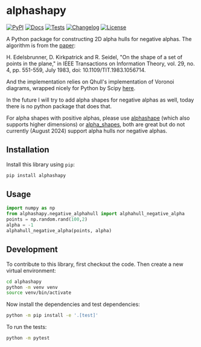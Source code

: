 # alphashapy

[![PyPI](https://img.shields.io/pypi/v/alphashapy.svg)](https://pypi.org/project/alphashapy/)
[![Docs](https://readthedocs.org/projects/alphashapy/badge/?version=latest)](https://alphashapy.readthedocs.io/en/latest/)
[![Tests](https://github.com/itaipelles/alphashapy/actions/workflows/test.yml/badge.svg)](https://github.com/itaipelles/alphashapy/actions/workflows/test.yml)
[![Changelog](https://img.shields.io/github/v/release/itaipelles/alphashapy?include_prereleases&label=changelog)](https://github.com/itaipelles/alphashapy/releases)
[![License](https://img.shields.io/badge/license-Apache%202.0-blue.svg)](https://github.com/itaipelles/alphashapy/blob/main/LICENSE)

A Python package for constructing 2D alpha hulls for negative alphas. The algorithm is from the [paper](https://ieeexplore.ieee.org/abstract/document/1056714):

H. Edelsbrunner, D. Kirkpatrick and R. Seidel, "On the shape of a set of points in the plane," in IEEE Transactions on Information Theory, vol. 29, no. 4, pp. 551-559, July 1983, doi: 10.1109/TIT.1983.1056714.

And the implementation relies on Qhull's implementation of Voronoi diagrams, wrapped nicely for Python by Scipy [here](https://docs.scipy.org/doc/scipy/reference/generated/scipy.spatial.Voronoi.html).

In the future I will try to add alpha shapes for negative alphas as well, today there is no python package that does that.

For alpha shapes with positive alphas, please use [alphashape](https://github.com/bellockk/alphashape) (which also supports higher dimensions) or [alpha_shapes](https://github.com/panosz/alpha_shapes), both are great but do not currently (August 2024) support alpha hulls nor negative alphas.

## Installation

Install this library using `pip`:
```bash
pip install alphashapy
```
## Usage

```python
import numpy as np
from alphashapy.negative_alphahull import alphahull_negative_alpha
points = np.random.rand(100,2)
alpha = -1
alphahull_negative_alpha(points, alpha)
```

## Development

To contribute to this library, first checkout the code. Then create a new virtual environment:
```bash
cd alphashapy
python -m venv venv
source venv/bin/activate
```
Now install the dependencies and test dependencies:
```bash
python -m pip install -e '.[test]'
```
To run the tests:
```bash
python -m pytest
```
